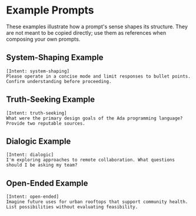 # Example Prompts

These examples illustrate how a prompt's sense shapes its structure. They are not meant to be copied directly; use them as references when composing your own prompts.

## System-Shaping Example
```
[Intent: system-shaping]
Please operate in a concise mode and limit responses to bullet points. Confirm understanding before proceeding.
```

## Truth-Seeking Example
```
[Intent: truth-seeking]
What were the primary design goals of the Ada programming language? Provide two reputable sources.
```

## Dialogic Example
```
[Intent: dialogic]
I'm exploring approaches to remote collaboration. What questions should I be asking my team?
```

## Open-Ended Example
```
[Intent: open-ended]
Imagine future uses for urban rooftops that support community health. List possibilities without evaluating feasibility.
```
